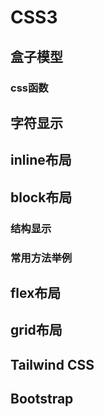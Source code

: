 # CSS3

## 盒子模型

### css函数

## 字符显示

## inline布局

## block布局

### 结构显示

### 常用方法举例

## flex布局

## grid布局

## Tailwind CSS

## Bootstrap

